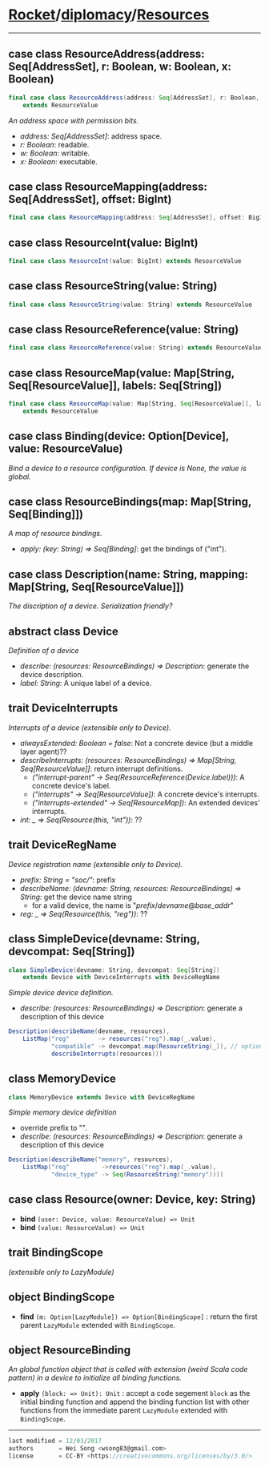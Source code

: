 [Rocket](../Readme.md)/[diplomacy](../diplomacy.md)/[Resources](https://github.com/ucb-bar/rocket-chip/blob/master/src/main/scala/diplomacy/Resources.scala)
=====================

**********************

case class ResourceAddress(address: Seq[AddressSet], r: Boolean, w: Boolean, x: Boolean)
-----------------
```scala
final case class ResourceAddress(address: Seq[AddressSet], r: Boolean, w: Boolean, x: Boolean)
    extends ResourceValue
```

*An address space with permission bits.*

+ *address: Seq[AddressSet]*: address space.
+ *r: Boolean*: readable.
+ *w: Boolean*: writable.
+ *x: Boolean*: executable.

case class ResourceMapping(address: Seq[AddressSet], offset: BigInt)
-----------------------
```scala
final case class ResourceMapping(address: Seq[AddressSet], offset: BigInt) extends ResourceValue
```


case class ResourceInt(value: BigInt)
-----------------------
```scala
final case class ResourceInt(value: BigInt) extends ResourceValue
```

case class ResourceString(value: String)
-----------------------
```scala
final case class ResourceString(value: String) extends ResourceValue
```

case class ResourceReference(value: String)
-----------------------
```scala
final case class ResourceReference(value: String) extends ResourceValue
```

case class ResourceMap(value: Map[String, Seq[ResourceValue]], labels: Seq[String])
-----------------------
```scala
final case class ResourceMap(value: Map[String, Seq[ResourceValue]], labels: Seq[String] = Nil)
    extends ResourceValue
```

case class Binding(device: Option[Device], value: ResourceValue)
----------------------
*Bind a device to a resource configuration. If device is None, the value is global.*


case class ResourceBindings(map: Map[String, Seq[Binding]])
----------------------
*A map of resource bindings.*

+ *apply: (key: String) => Seq[Binding]*: get the bindings of ("int").

case class Description(name: String, mapping: Map[String, Seq[ResourceValue]])
----------------------
*The discription of a device. Serialization friendly?*

abstract class Device
-----------------------
*Definition of a device*

+ *describe: (resources: ResourceBindings) => Description*: generate the device description.
+ *label: String*: A unique label of a device.

trait DeviceInterrupts
-----------------------
*Interrupts of a device (extensible only to Device).*

+ *alwaysExtended: Boolean = false*: Not a concrete device (but a middle layer agent)??
+ *describeInterrupts: (resources: ResourceBindings) => Map[String, Seq[ResourceValue]]*:
return interrupt definitions.
  + *("interrupt-parent" -> Seq(ResourceReference(Device.label)))*: A concrete device's label.
  + *("interrupts" -> Seq[ResourceValue])*: A concrete device's interrupts.
  + *("interrupts-extended" -> Seq[ResourceMap])*: An extended devices' interrupts.
+ *int: _ => Seq(Resource(this, "int"))*: ??

trait DeviceRegName
-------------------------
*Device registration name (extensible only to Device).*

+ *prefix: String = "soc/"*: prefix
+ *describeName: (devname: String, resources: ResourceBindings) => String*: get the device name string
  + for a valid device, the name is "*prefix*/*devname*@*base_addr*"
+ *reg: _ => Seq(Resource(this, "reg"))*: ??

class SimpleDevice(devname: String, devcompat: Seq[String])
-------------------
```scala
class SimpleDevice(devname: String, devcompat: Seq[String])
    extends Device with DeviceInterrupts with DeviceRegName
```

*Simple device device definition.*

+ *describe: (resources: ResourceBindings) => Description*: generate a description of this device
```scala
Description(describeName(devname, resources),
    ListMap("reg"        -> resources("reg").map(_.value),
            "compatible" -> devcompat.map(ResourceString(_)), // optional
            describeInterrupts(resources)))
```

class MemoryDevice
-----------------------
```scala
class MemoryDevice extends Device with DeviceRegName
```

*Simple memory device definition*

+ override prefix to "".
+ *describe: (resources: ResourceBindings) =>  Description*: generate a description of this device
```scala
Description(describeName("memory", resources),
    ListMap("reg"         ->resources("reg").map(_.value),
            "device_type" -> Seq(ResourceString("memory"))))
```


case class Resource(owner: Device, key: String)
----------

+ **bind** `(user: Device, value: ResourceValue) => Unit`
+ **bind** `(value: ResourceValue) => Unit`

trait BindingScope
-----------
*(extensible only to LazyModule)*

object BindingScope
------------
+ **find** `(m: Option[LazyModule]) => Option[BindingScope]` : return the first parent `LazyModule` extended with `BindingScope`.

object ResourceBinding
-------------
*An global function object that is called with extension (weird Scala code pattern) in a device to initialize all binding functions.*

+ **apply** `(block: => Unit): Unit` : accept a code segement `block` as the initial binding function and append the binding function list with other functions from the immediate parent `LazyModule` extended with `BindingScope`. 


**********************

```scala
last modified = 12/03/2017
authors       = Wei Song <wsong83@gmail.com>
license       = CC-BY <https://creativecommons.org/licenses/by/3.0/>
```
